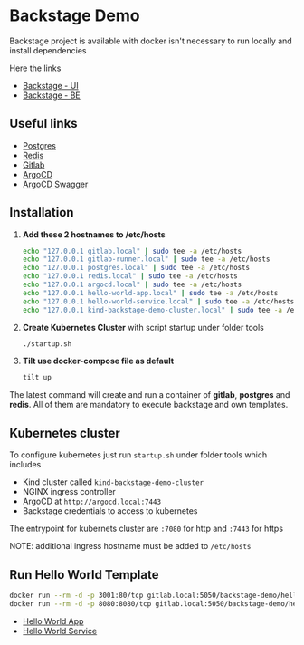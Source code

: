 # Backstage Demo

Backstage project is available with docker isn't necessary to run locally and install dependencies

Here the links

- [Backstage - UI](http://localhost:3000)
- [Backstage - BE](http://localhost:7007)

## Useful links

- [Postgres](postgres.local:5432)
- [Redis](redis.local:6379)
- [Gitlab](http://gitlab.local)
- [ArgoCD](https://argocd.local:7443)
- [ArgoCD Swagger](https://argocd.local:7443/swagger-ui)

## Installation

1. **Add these 2 hostnames to /etc/hosts**

   ```sh
   echo "127.0.0.1 gitlab.local" | sudo tee -a /etc/hosts
   echo "127.0.0.1 gitlab-runner.local" | sudo tee -a /etc/hosts
   echo "127.0.0.1 postgres.local" | sudo tee -a /etc/hosts
   echo "127.0.0.1 redis.local" | sudo tee -a /etc/hosts
   echo "127.0.0.1 argocd.local" | sudo tee -a /etc/hosts
   echo "127.0.0.1 hello-world-app.local" | sudo tee -a /etc/hosts
   echo "127.0.0.1 hello-world-service.local" | sudo tee -a /etc/hosts
   echo "127.0.0.1 kind-backstage-demo-cluster.local" | sudo tee -a /etc/hosts
   ```

2. **Create Kubernetes Cluster** with script startup under folder tools

   ```sh
   ./startup.sh
   ```

3. **Tilt use docker-compose file as default**

   ```sh
   tilt up
   ```

The latest command will create and run a container of **gitlab**, **postgres** and **redis**. All of them are mandatory to execute backstage and own templates.

## Kubernetes cluster

To configure kubernetes just run `startup.sh` under folder tools which includes

- Kind cluster called `kind-backstage-demo-cluster`
- NGINX ingress controller
- ArgoCD at `http://argocd.local:7443`
- Backstage credentials to access to kubernetes

The entrypoint for kubernets cluster are `:7080` for http and `:7443` for https

NOTE: additional ingress hostname must be added to `/etc/hosts`

## Run Hello World Template

```sh
docker run --rm -d -p 3001:80/tcp gitlab.local:5050/backstage-demo/hello-world-app/hello-world-app:main-COMMIT
docker run --rm -d -p 8080:8080/tcp gitlab.local:5050/backstage-demo/hello-world-service/hello-world-service:main-COMMIT
```

- [Hello World App](http://hello-world-app.local:7080)
- [Hello World Service](http://hello-world-service.local:7080/api/v1/hello)

